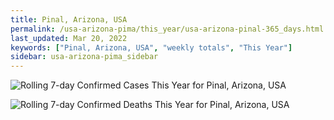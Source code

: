 ```yaml
---
title: Pinal, Arizona, USA
permalink: /usa-arizona-pima/this_year/usa-arizona-pinal-365_days.html
last_updated: Mar 20, 2022
keywords: ["Pinal, Arizona, USA", "weekly totals", "This Year"]
sidebar: usa-arizona-pima_sidebar
---
```


![Rolling 7-day Confirmed Cases This Year for Pinal, Arizona, USA](/covid_tracker/images/graphs/usa-arizona-pinal-rolling_7_days_confirmed-365_days_graph.png)

![Rolling 7-day Confirmed Deaths This Year for Pinal, Arizona, USA](/covid_tracker/images/graphs/usa-arizona-pinal-rolling_7_days_deaths-365_days_graph.png)
